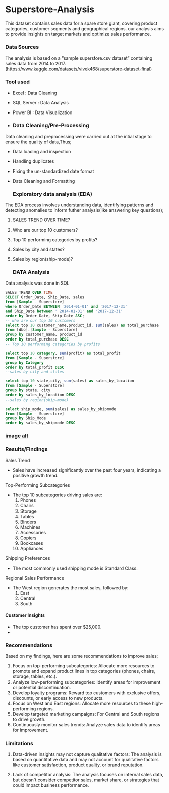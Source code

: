 # Superstore-Analysis
This dataset contains sales data for a spare store giant, covering product categories, customer segments and geographical regions. our analysis aims to provide insights on target markets and optimize sales performance.

### Data Sources
The analysis is based on a “sample superstore.csv dataset” containing sales data from 2014 to 2017.
(https://www.kaggle.com/datasets/vivek468/superstore-dataset-final)

### Tool used
-  Excel : Data Cleaning
-  SQL Server : Data Analysis
-  Power BI : Data Visualization

-  ### Data Cleaning/Pre-Processing
Data cleaning and preprocessing were carried out at the intial stage to ensure the quality of data,Thus;
- Data loading and inspection
- Handling duplicates
- Fixing the un-standardized date format
- Data Cleaning and Formatting

  ###  Exploratory data analysis (EDA)
The EDA process involves understanding data, identifying patterns and detecting anomalies to inform futher analysis(like answering key questions);

1. SALES TREND OVER TIME?
2. Who are our top 10 customers?
3. Top 10 performing categories by profits?
4. Sales by city and states?
5. Sales by region(ship-mode)?

   ### DATA Analysis
Data analysis was done in SQL

 ~~~sql
SALES TREND OVER TIME
 SELECT Order_Date, Ship_Date, sales
 from [Sample - Superstore]
 where Order_Date BETWEEN '2014-01-01' and '2017-12-31'
 and Ship_Date between ' 2014-01-01' and '2017-12-31'
 order by Order_Date, Ship_Date ASC;
-- who are our top 10 customers
select top 10 customer_name,product_id, sum(sales) as total_purchase
from [dbo].[Sample - Superstore]
group by customer_name, product_id
order by total_purchase DESC
-- Top 10 performing categories by profits

select top 10 category, sum(profit) as total_profit
from [Sample - Superstore]
group by Category
order by total_profit DESC
--sales by city and states

select top 10 state,city, sum(sales) as sales_by_location
from [Sample - Superstore]
group by state, city
order by sales_by_location DESC
--sales by region(ship-mode)

select ship_mode, sum(sales) as sales_by_shipmode
from [Sample - Superstore]
group by Ship_Mode
order by sales_by_shipmode DESC
~~~


### [image alt](https://github.com/MARYANN1-legit/Superstore-Analysis/blob/ff6718e6e9ab6727d143d91ae5c848d4159e9d59/Screenshot%202025-04-26%20084641.png)



### Results/Findings


Sales Trend
- Sales have increased significantly over the past four years, indicating a positive growth trend.

Top-Performing Subcategories
- The top 10 subcategories driving sales are:
    1. Phones
    2. Chairs
    3. Storage
    4. Tables
    5. Binders
    6. Machines
    7. Accessories
    8. Copiers
    9. Bookcases
    10. Appliances

Shipping Preferences
- The most commonly used shipping mode is Standard Class.

Regional Sales Performance
- The West region generates the most sales, followed by:
    1. East
    2. Central
    3. South

#### Customer Insights
- The top customer has spent over $25,000.
- 
### Recommendations
Based on my  findings, here are some recommendations to improve sales;

1. Focus on top-performing subcategories: Allocate more resources to promote and expand product lines in top categories (phones, chairs, storage, tables, etc.).
2. Analyze low-performing subcategories: Identify areas for improvement or potential discontinuation.
3. Develop loyalty programs: Reward top customers with exclusive offers, discounts, or early access to new products.
4. Focus on West and East regions: Allocate more resources to these high-performing regions.
5. Develop targeted marketing campaigns: For Central and South regions to drive growth.
6.  Continuously monitor sales trends: Analyze sales data to identify areas for improvement.


 
### Limitations

1. Data-driven insights may not capture qualitative factors: The analysis is based on quantitative data and may not account for qualitative factors like customer satisfaction, product quality, or brand reputation.

2. Lack of competitor analysis: The analysis focuses on internal sales data, but doesn't consider competitor sales, market share, or strategies that could impact business performance.









